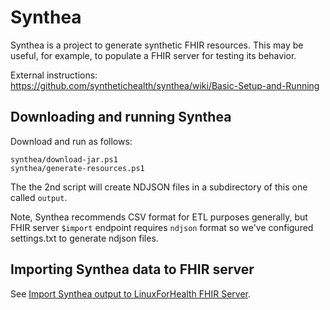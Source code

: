# Synthea

Synthea is a project to generate synthetic FHIR resources. This may be useful, for example, to populate a FHIR server
for testing its behavior.

External instructions: https://github.com/synthetichealth/synthea/wiki/Basic-Setup-and-Running

## Downloading and running Synthea

Download and run as follows:

```
synthea/download-jar.ps1
synthea/generate-resources.ps1
```

The the 2nd script will create NDJSON files in a subdirectory of this one called `output`.

Note, Synthea recommends CSV format for ETL purposes generally, but FHIR server `$import` endpoint requires `ndjson`
format so we've configured settings.txt to generate ndjson files.

## Importing Synthea data to FHIR server

See [Import Synthea output to LinuxForHealth FHIR Server](./import-to-LFH-FHIR.md).

